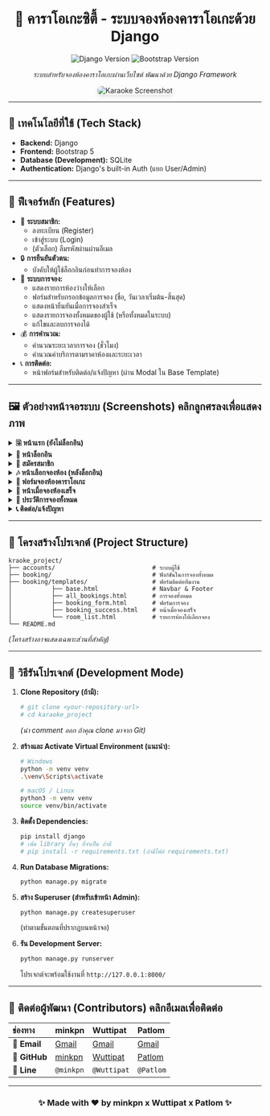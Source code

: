<h1 align="center">🎤 คาราโอเกะซิตี้ - ระบบจองห้องคาราโอเกะด้วย Django</h1>

<p align="center">
  <img src="https://img.shields.io/badge/Django-4.2%2B-green?logo=django" alt="Django Version">
  <img src="https://img.shields.io/badge/Bootstrap-5.3-purple?logo=bootstrap" alt="Bootstrap Version">
  </p>

<p align="center">
  <em>ระบบสำหรับจองห้องคาราโอเกะผ่านเว็บไซต์ พัฒนาด้วย Django Framework</em>
</p>

<p align="center">
  <img src="https://img2.pic.in.th/pic/unlog_index.png" alt="Karaoke Screenshot" style="max-width: 90%; border-radius: 8px; box-shadow: 0 4px 8px rgba(0,0,0,0.1);" />
</p>

---

## 🧠 เทคโนโลยีที่ใช้ (Tech Stack)

* **Backend:** Django
* **Frontend:** Bootstrap 5
* **Database (Development):** SQLite
* **Authentication:** Django's built-in Auth (แยก User/Admin)

---

## 🚀 ฟีเจอร์หลัก (Features)

* 👤 **ระบบสมาชิก:**
    * ลงทะเบียน (Register)
    * เข้าสู่ระบบ (Login)
    * (ตัวเลือก) ลืมรหัสผ่านผ่านอีเมล
* 🔒 **การยืนยันตัวตน:**
    * บังคับให้ผู้ใช้ล็อกอินก่อนทำการจองห้อง
* 📅 **ระบบการจอง:**
    * แสดงรายการห้องว่างให้เลือก
    * ฟอร์มสำหรับกรอกข้อมูลการจอง (ชื่อ, วันเวลาเริ่มต้น-สิ้นสุด)
    * แสดงหน้ายืนยันเมื่อการจองสำเร็จ
    * แสดงรายการจองทั้งหมดของผู้ใช้ (หรือทั้งหมดในระบบ)
    * แก้ไขและลบการจองได้
* 💰 **การคำนวณ:**
    * คำนวณระยะเวลาการจอง (ชั่วโมง)
    * คำนวณค่าบริการตามราคาห้องและระยะเวลา
* 📞 **การติดต่อ:**
    * หน้าฟอร์มสำหรับติดต่อ/แจ้งปัญหา (ผ่าน Modal ใน Base Template)

---

## 🖼 ตัวอย่างหน้าจอระบบ (Screenshots) คลิกลูกศรลงเพื่อแสดงภาพ

<details>
<summary><strong>🗟 หน้าแรก (ยังไม่ล็อกอิน)</strong></summary>
<img src="https://img2.pic.in.th/pic/unlog_index.png" width="100%" />
</details>

<details>
<summary><strong>🔐 หน้าล็อกอิน</strong></summary>
<img src="https://img5.pic.in.th/file/secure-sv1/loginea5e91541540bc07.png" width="100%" />
</details>

<details>
<summary><strong>📝 สมัครสมาชิก</strong></summary>
<img src="https://img5.pic.in.th/file/secure-sv1/register6791888483ebc4eb.png" width="100%" />
</details>

<details>
<summary><strong>🎶 หน้าเลือกจองห้อง (หลังล็อกอิน)</strong></summary>
<img src="https://img5.pic.in.th/file/secure-sv1/log_index.png" width="100%" />
</details>

<details>
<summary><strong>📝 ฟอร์มจองห้องคาราโอเกะ</strong></summary>
<img src="https://img5.pic.in.th/file/secure-sv1/booking_form.png" width="100%" />
</details>

<details>
<summary><strong>💯 หน้าเมื่อจองห้องเสร็จ</strong></summary>
<img src="https://img5.pic.in.th/file/secure-sv1/booking_success.png" width="100%" />
</details>

<details>
<summary><strong>📜 ประวัติการจองทั้งหมด</strong></summary>
<img src="https://img5.pic.in.th/file/secure-sv1/booking_all.png" width="100%" />
</details>

<details>
<summary><strong>📞 ติดต่อ/แจ้งปัญหา</strong></summary>
<img src="https://img2.pic.in.th/pic/contact4571975733950869.png" width="100%" />
</details>

---

## 🧱 โครงสร้างโปรเจกต์ (Project Structure)
```
kraoke_project/
├── accounts/                           # ระบบผู้ใช้
├── booking/                            # ฟังก์ชันในการจองทั้งหมด
├── booking/templates/                  # ฟอร์มติดต่อทีมงาน
│           ├── base.html               # Navbar & Footer
│           ├── all_bookings.html       # การจองทั้งหมด
│           ├── booking_form.html       # ฟอร์มการจอง
│           ├── booking_success.html    # หน้าเมื่อจองเสร็จ
│           └── room_list.html          # รายการห้องให้เลือกจอง
└── README.md
```
*(โครงสร้างอาจแสดงเฉพาะส่วนที่สำคัญ)*

---

## 🚀 วิธีรันโปรเจกต์ (Development Mode)

1.  **Clone Repository (ถ้ามี):**
    ```bash
    # git clone <your-repository-url>
    # cd karaoke_project
    ```
    *(นำ comment ออก ถ้าคุณ clone มาจาก Git)*

2.  **สร้างและ Activate Virtual Environment (แนะนำ):**
    ```bash
    # Windows
    python -m venv venv
    .\venv\Scripts\activate

    # macOS / Linux
    python3 -m venv venv
    source venv/bin/activate
    ```

3.  **ติดตั้ง Dependencies:**
    ```bash
    pip install django
    # เพิ่ม library อื่นๆ ที่จำเป็น ถ้ามี
    # pip install -r requirements.txt (ถ้ามีไฟล์ requirements.txt)
    ```

4.  **Run Database Migrations:**
    ```bash
    python manage.py migrate
    ```

5.  **สร้าง Superuser (สำหรับเข้าหน้า Admin):**
    ```bash
    python manage.py createsuperuser
    ```
    (ทำตามขั้นตอนที่ปรากฏบนหน้าจอ)

6.  **รัน Development Server:**
    ```bash
    python manage.py runserver
    ```
    โปรเจกต์จะพร้อมใช้งานที่ `http://127.0.0.1:8000/`

---

## 💌 ติดต่อผู้พัฒนา (Contributors) คลิกอีเมลเพื่อติดต่อ

<div align="center">

| ช่องทาง     | minkpn                                                    | Wuttipat                                                          | Patlom                                                  |
| :---------- | :-------------------------------------------------------- | :---------------------------------------------------------------- | :------------------------------------------------------ |
| **📧 Email** | <a href="mailto:minkridsada233@gmail.com">Gmail</a>        | <a href="mailto:wuttipatphuakmaneeo@gmail.com">Gmail</a>             | <a href="mailto:Teeraphat15.km@gmail.com">Gmail</a>      |
| **🔗 GitHub** | <a href="https://github.com/minkpn">minkpn</a>             | <a href="https://github.com/wuttipatphuakmanee">Wuttipat</a>         | <a href="https://github.com/Teerapatkm">Patlom</a>         |
| **💬 Line** | `@minkpn`                                                 | `@Wuttipat`                                                       | `@Patlom`                                               |

</div>

---

<h3 align="center">✨ Made with ❤️ by minkpn x Wuttipat x Patlom ✨</h3>
